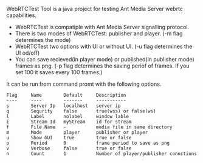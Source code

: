WebRTCTest Tool is a java project for testing Ant Media Server webrtc capabilities.

* WebRTCTest is compatiple with Ant Media Server signalling protocol. 
* There is two modes of WebRTCTest: publisher and player. (-m flag determines the mode)
* WebRTCTest two options with UI or without UI. (-u flag determines the UI od/off)
* You can save recieved(in player mode) or published(in publisher mode) frames as png. (-p flag determines the saving periof of frames. If you set 100 it saves every 100 frames.)

It can be run from command promt with the following options.
```
Flag 	 Name      	 Default   	 Description                 
---- 	 ----      	 -------   	 -----------                 
s    	 Server Ip 	 localhost 	 server ip                   
q    	 Sequrity  	 false     	 true(wss) or false(ws)      
l    	 Label     	 nolabel   	 window lable                
i    	 Stream Id 	 myStream  	 id for stream               
f    	 File Name 	 -         	 media file in same directory
m    	 Mode      	 player    	 publisher or player         
u    	 Show GUI  	 true      	 true or false               
p    	 Period    	 0         	 frame period to save as png 
v    	 Verbose   	 false     	 true or false 
n        Count   	 1         	 Number of player/publisher connctions   
```